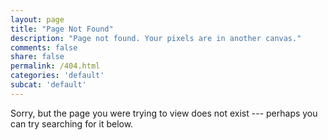 ```yaml
---
layout: page
title: "Page Not Found"
description: "Page not found. Your pixels are in another canvas."
comments: false
share: false
permalink: /404.html
categories: 'default'
subcat: 'default'
---  
```


Sorry, but the page you were trying to view does not exist --- perhaps you can try searching for it below.

<script type="text/javascript">
  var GOOG_FIXURL_LANG = 'en';
  var GOOG_FIXURL_SITE = '{{ site.url }}'
</script>
<script type="text/javascript"
  src="//linkhelp.clients.google.com/tbproxy/lh/wm/fixurl.js">
</script>